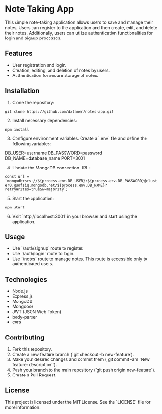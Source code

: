 
Note Taking App
===============

This simple note-taking application allows users to save and manage their notes. Users can register to the application and then create, edit, and delete their notes. Additionally, users can utilize authentication functionalities for login and signup processes.

Features
--------

*   User registration and login.
*   Creation, editing, and deletion of notes by users.
*   Authentication for secure storage of notes.

Installation
------------

1.  Clone the repository:

`git clone https://github.com/dxtaner/notes-app.git`

2.  Install necessary dependencies:

`npm install`

3.  Configure environment variables. Create a \`.env\` file and define the following variables:

DB\_USER=username
DB\_PASSWORD=password
DB\_NAME=database\_name
PORT=3001
    

4.  Update the MongoDB connection URL:

``const url = `mongodb+srv://${process.env.DB_USER}:${process.env.DB_PASSWORD}@cluster0.guofsiq.mongodb.net/${process.env.DB_NAME}?retryWrites=true&w=majority`;``

5.  Start the application:

`npm start`

6.  Visit \`http://localhost:3001\` in your browser and start using the application.

Usage
-----

*   Use \`/auth/signup\` route to register.
*   Use \`/auth/login\` route to login.
*   Use \`/notes\` route to manage notes. This route is accessible only to authenticated users.

Technologies
------------

*   Node.js
*   Express.js
*   MongoDB
*   Mongoose
*   JWT (JSON Web Token)
*   body-parser
*   cors

Contributing
------------

1.  Fork this repository.
2.  Create a new feature branch (\`git checkout -b new-feature\`).
3.  Make your desired changes and commit them (\`git commit -am 'New feature: description'\`).
4.  Push your branch to the main repository (\`git push origin new-feature\`).
5.  Create a Pull Request.

License
-------

This project is licensed under the MIT License. See the \`LICENSE\` file for more information.

